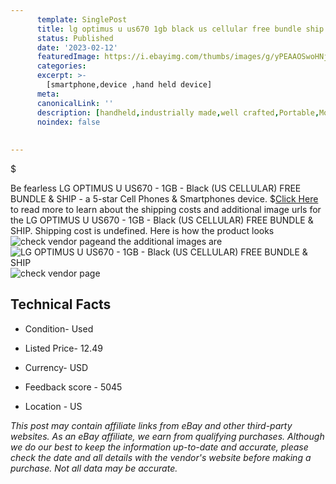 ```yaml
---
      template: SinglePost
      title: lg optimus u us670 1gb black us cellular free bundle ship
      status: Published
      date: '2023-02-12'
      featuredImage: https://i.ebayimg.com/thumbs/images/g/yPEAAOSwoHNjtxr1/s-l225.jpg
      categories: 
      excerpt: >-
        [smartphone,device ,hand held device]
      meta:
      canonicalLink: ''
      description: [handheld,industrially made,well crafted,Portable,Mobile,Compact,Convenient,Lightweight,Maneuverable,Man-portable,Miniature,Carriable,Hand-held,Light,Holdable,Transportable,Mobile device,Pocket-sized,On-the-go,Wireless,Cordless,Compact size,Convenient size, smartphone,device ,hand held device]
      noindex: false
      
        
---
```

$

Be fearless LG OPTIMUS U US670 - 1GB - Black (US CELLULAR) FREE BUNDLE & SHIP - a 5-star Cell Phones & Smartphones device.
$[Click Here](https://www.ebay.com/itm/325488528811?hash=item4bc8a0cdab%3Ag%3AyPEAAOSwoHNjtxr1&mkevt=1&mkcid=1&mkrid=711-53200-19255-0&campid=%253CePNCampaignId%253E&customid=%253CreferenceId%253E&toolid=10049) to read more to learn about the shipping costs and additional image urls for the LG OPTIMUS U US670 - 1GB - Black (US CELLULAR) FREE BUNDLE & SHIP. Shipping cost is undefined. Here is how the product looks ![check vendor page](https://i.ebayimg.com/thumbs/images/g/yPEAAOSwoHNjtxr1/s-l225.jpg)and the additional images are![LG OPTIMUS U US670 - 1GB - Black (US CELLULAR) FREE BUNDLE & SHIP](https://i.ebayimg.com/images/g/yPEAAOSwoHNjtxr1/s-l1600.jpg)![check vendor page](https://origin-galleryplus.ebayimg.com/ws/web/325488528811_2_0_1/225x225.jpg)



 ## Technical Facts 



     
      

 - Condition- Used 


      

 - Listed Price- 12.49 


      

 - Currency- USD 


      

 - Feedback score - 5045 


      

 - Location - US 


      
      

 *_This post may contain affiliate links from eBay and other third-party websites. As an eBay affiliate, we earn from qualifying purchases. Although we do our best to keep the information up-to-date and accurate, please check the date and all details with the vendor's website before making a purchase. Not all data may be accurate._*






